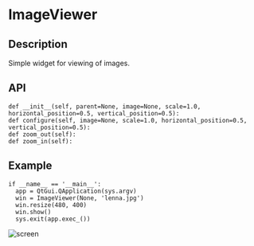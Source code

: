 # ImageViewer

## Description

Simple widget for viewing of images.

## API

    def __init__(self, parent=None, image=None, scale=1.0, horizontal_position=0.5, vertical_position=0.5):
    def configure(self, image=None, scale=1.0, horizontal_position=0.5, vertical_position=0.5):
    def zoom_out(self):
    def zoom_in(self):

## Example

    if __name__ == '__main__':
      app = QtGui.QApplication(sys.argv)
      win = ImageViewer(None, 'lenna.jpg')
      win.resize(480, 400)
      win.show()
      sys.exit(app.exec_())

![screen](https://raw.github.com/speranskydanil/pyqt-imageviewer/master/example.png)

